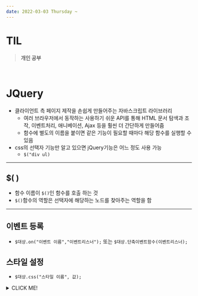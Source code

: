 ```yaml
---
date: 2022-03-03 Thursday ~
---
```


# TIL

> **개인 공부**
<br />

# JQuery
- 클라이언트 측 페이지 제작을 손쉽게 만들어주는 자바스크립트 라이브러리
  - 여러 브라우저에서 동작하는 사용하기 쉬운 API를 통해 HTML 문서 탐색과 조작, 이벤트처리, 애니베이션, Ajax 등을 훨씬 더 간단하게 만들어줌
  - 함수에 별도의 이름을 붙이면 같은 기능이 필요할 때마다 해당 함수를 실행할 수 있음
- css의 선택자 기능만 알고 있으면 jQuery기능은 어느 정도 사용 가능
  - `$("div ul)`
---

## $( )
- 함수 이름이 `$()`인 함수를 호출 하는 것
- `$()`함수의 역할은 선택자에 해당하는 노드를 찾아주는 역할을 함
---

## 이벤트 등록
- `$대상.on("이벤트 이름","이벤트리스너");` 또는 `$대상.단축이벤트함수(이벤트리스너);`

## 스타일 설정
- `$대상.css("스타일 이름", 값);`






<details>
<summary>CLICK ME!</summary>  

- 
</detials>  
 